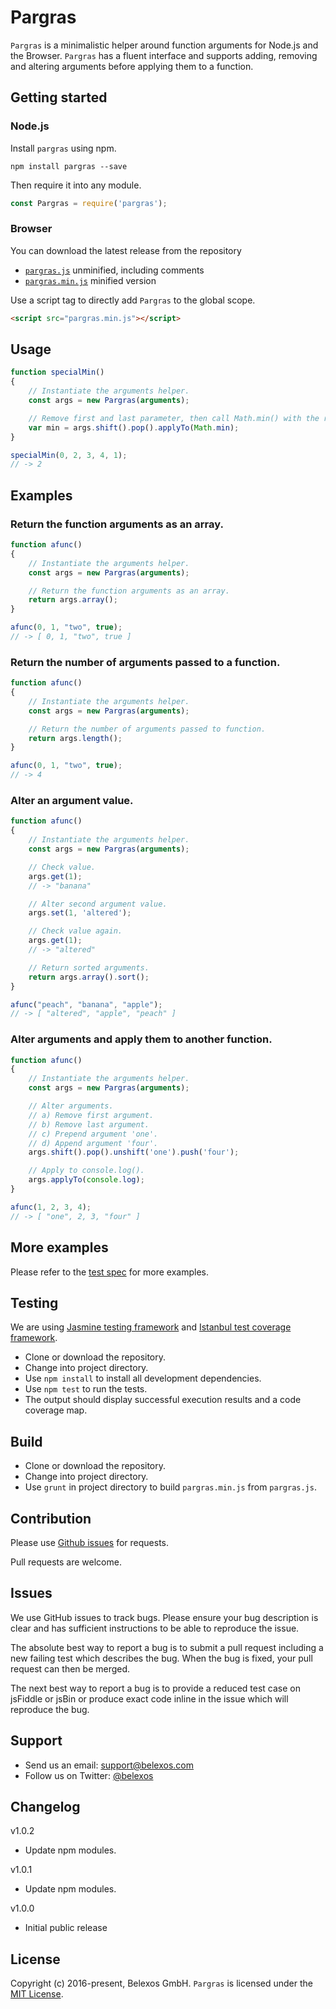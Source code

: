 Pargras
=======

`Pargras` is a minimalistic helper around function arguments for Node.js and the Browser. `Pargras` has a fluent interface and supports adding, removing and altering arguments before applying them to a function.


Getting started
---------------

### Node.js

Install `pargras` using npm.

```shell
npm install pargras --save
```

Then require it into any module.

```js
const Pargras = require('pargras');
```

### Browser
You can download the latest release from the repository
* [`pargras.js`](https://github.com/belexos/pargras/blob/master/pargras.js) unminified, including comments
* [`pargras.min.js`](https://github.com/belexos/pargras/blob/master/pargras.min.js) minified version

Use a script tag to directly add `Pargras` to the global scope.

```html
<script src="pargras.min.js"></script>
```


Usage
-----
```js
function specialMin()
{
    // Instantiate the arguments helper.
    const args = new Pargras(arguments);

    // Remove first and last parameter, then call Math.min() with the resulting arguments.
    var min = args.shift().pop().applyTo(Math.min);
}

specialMin(0, 2, 3, 4, 1);
// -> 2
```


Examples
--------

### Return the function arguments as an array.

```js
function afunc()
{
    // Instantiate the arguments helper.
    const args = new Pargras(arguments);

    // Return the function arguments as an array.
    return args.array();
}

afunc(0, 1, "two", true);
// -> [ 0, 1, "two", true ]
```

### Return the number of arguments passed to a function.

```js
function afunc()
{
    // Instantiate the arguments helper.
    const args = new Pargras(arguments);

    // Return the number of arguments passed to function.
    return args.length();
}

afunc(0, 1, "two", true);
// -> 4
```

### Alter an argument value.

```js
function afunc()
{
    // Instantiate the arguments helper.
    const args = new Pargras(arguments);

    // Check value.
    args.get(1);
    // -> "banana"

    // Alter second argument value.
    args.set(1, 'altered');

    // Check value again.
    args.get(1);
    // -> "altered"

    // Return sorted arguments.
    return args.array().sort();
}

afunc("peach", "banana", "apple");
// -> [ "altered", "apple", "peach" ]
```

### Alter arguments and apply them to another function.

```js
function afunc()
{
    // Instantiate the arguments helper.
    const args = new Pargras(arguments);

    // Alter arguments.
    // a) Remove first argument.
    // b) Remove last argument.
    // c) Prepend argument 'one'.
    // d) Append argument 'four'.
    args.shift().pop().unshift('one').push('four');

    // Apply to console.log().
    args.applyTo(console.log);
}

afunc(1, 2, 3, 4);
// -> [ "one", 2, 3, "four" ]
```


More examples
-------------
Please refer to the [test spec](https://github.com/belexos/pargras/blob/master/spec/PargrasSpec.js) for more examples.


Testing
-------
We are using [Jasmine testing framework](https://jasmine.github.io/index.html) and [Istanbul test coverage framework](https://istanbul.js.org/).

* Clone or download the repository.
* Change into project directory.
* Use `npm install` to install all development dependencies.
* Use `npm test` to run the tests. 
* The output should display successful execution results and a code coverage map.


Build
-----
* Clone or download the repository.
* Change into project directory.
* Use `grunt` in project directory to build `pargras.min.js` from `pargras.js`.


Contribution
------------
Please use [Github issues](https://github.com/belexos/pargras/issues) for requests.

Pull requests are welcome.


Issues
------
We use GitHub issues to track bugs. Please ensure your bug description is clear and has sufficient instructions to be able to reproduce the issue.

The absolute best way to report a bug is to submit a pull request including a new failing test which describes the bug. When the bug is fixed, your pull request can then be merged.

The next best way to report a bug is to provide a reduced test case on jsFiddle or jsBin or produce exact code inline in the issue which will reproduce the bug.


Support
-------
* Send us an email: [support@belexos.com](mailto:support@belexos.com)
* Follow us on Twitter: [@belexos](http://twitter.com/belexos)


Changelog
---------
v1.0.2
* Update npm modules.

v1.0.1
* Update npm modules.

v1.0.0
* Initial public release


License
-------
Copyright (c) 2016-present, Belexos GmbH. `Pargras` is licensed under the [MIT License](https://github.com/belexos/pargras/blob/master/LICENSE).
